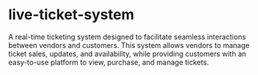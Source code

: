 # live-ticket-system
A real-time ticketing system designed to facilitate seamless interactions between vendors and customers. This system allows vendors to manage ticket sales, updates, and availability, while providing customers with an easy-to-use platform to view, purchase, and manage tickets.
